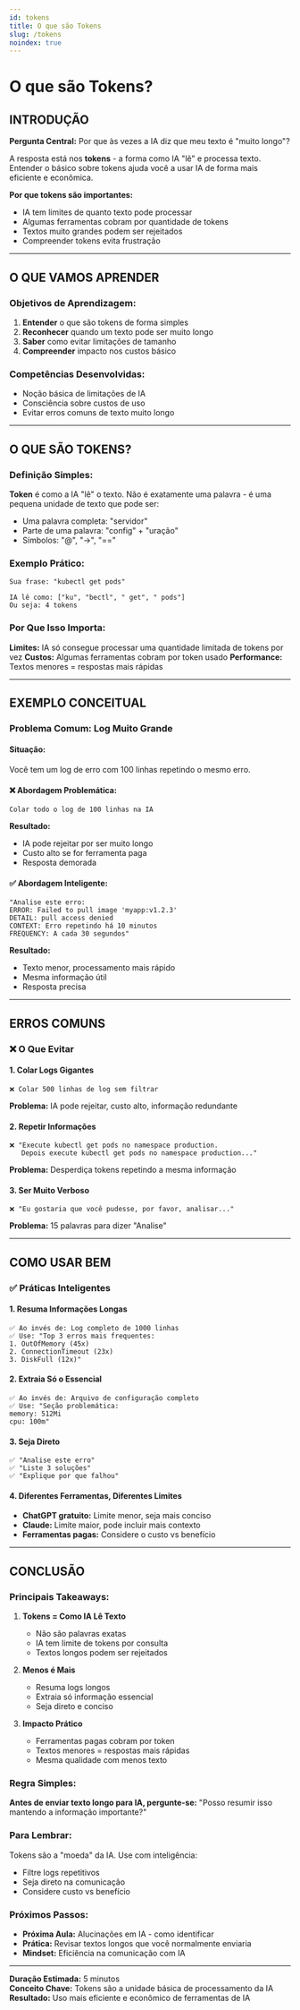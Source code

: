 ```yaml
---
id: tokens
title: O que são Tokens
slug: /tokens
noindex: true
---
```


# O que são Tokens?

## INTRODUÇÃO

**Pergunta Central:** Por que às vezes a IA diz que meu texto é "muito longo"?

A resposta está nos **tokens** - a forma como IA "lê" e processa texto. Entender o básico sobre tokens ajuda você a usar IA de forma mais eficiente e econômica.

**Por que tokens são importantes:**
- IA tem limites de quanto texto pode processar
- Algumas ferramentas cobram por quantidade de tokens
- Textos muito grandes podem ser rejeitados
- Compreender tokens evita frustração

---

## O QUE VAMOS APRENDER

### Objetivos de Aprendizagem:
1. **Entender** o que são tokens de forma simples
2. **Reconhecer** quando um texto pode ser muito longo
3. **Saber** como evitar limitações de tamanho
4. **Compreender** impacto nos custos básico

### Competências Desenvolvidas:
- Noção básica de limitações de IA
- Consciência sobre custos de uso
- Evitar erros comuns de texto muito longo

---

## O QUE SÃO TOKENS?

### Definição Simples:

**Token** é como a IA "lê" o texto. Não é exatamente uma palavra - é uma pequena unidade de texto que pode ser:
- Uma palavra completa: "servidor"
- Parte de uma palavra: "config" + "uração"  
- Símbolos: "@", "->", "=="

### Exemplo Prático:

```
Sua frase: "kubectl get pods"

IA lê como: ["ku", "bectl", " get", " pods"]
Ou seja: 4 tokens
```

### Por Que Isso Importa:

**Limites:** IA só consegue processar uma quantidade limitada de tokens por vez
**Custos:** Algumas ferramentas cobram por token usado
**Performance:** Textos menores = respostas mais rápidas

---

## EXEMPLO CONCEITUAL

### Problema Comum: Log Muito Grande

#### Situação:
Você tem um log de erro com 100 linhas repetindo o mesmo erro.

#### ❌ Abordagem Problemática:
```
Colar todo o log de 100 linhas na IA
```

**Resultado:** 
- IA pode rejeitar por ser muito longo
- Custo alto se for ferramenta paga  
- Resposta demorada

#### ✅ Abordagem Inteligente:
```
"Analise este erro:
ERROR: Failed to pull image 'myapp:v1.2.3'
DETAIL: pull access denied  
CONTEXT: Erro repetindo há 10 minutos
FREQUENCY: A cada 30 segundos"
```

**Resultado:**
- Texto menor, processamento mais rápido
- Mesma informação útil
- Resposta precisa

---

## ERROS COMUNS

### ❌ O Que Evitar

#### 1. **Colar Logs Gigantes**
```
❌ Colar 500 linhas de log sem filtrar
```

**Problema:** IA pode rejeitar, custo alto, informação redundante

#### 2. **Repetir Informações**
```
❌ "Execute kubectl get pods no namespace production.
   Depois execute kubectl get pods no namespace production..."
```

**Problema:** Desperdiça tokens repetindo a mesma informação

#### 3. **Ser Muito Verboso**
```
❌ "Eu gostaria que você pudesse, por favor, analisar..."
```

**Problema:** 15 palavras para dizer "Analise"

---

## COMO USAR BEM

### ✅ Práticas Inteligentes

#### 1. **Resuma Informações Longas**
```
✅ Ao invés de: Log completo de 1000 linhas
✅ Use: "Top 3 erros mais frequentes:
1. OutOfMemory (45x)
2. ConnectionTimeout (23x)  
3. DiskFull (12x)"
```

#### 2. **Extraia Só o Essencial**
```
✅ Ao invés de: Arquivo de configuração completo
✅ Use: "Seção problemática:
memory: 512Mi
cpu: 100m"
```

#### 3. **Seja Direto**
```
✅ "Analise este erro"
✅ "Liste 3 soluções"
✅ "Explique por que falhou"
```

#### 4. **Diferentes Ferramentas, Diferentes Limites**
- **ChatGPT gratuito:** Limite menor, seja mais conciso
- **Claude:** Limite maior, pode incluir mais contexto
- **Ferramentas pagas:** Considere o custo vs benefício

---

## CONCLUSÃO

### Principais Takeaways:

1. **Tokens = Como IA Lê Texto**
   - Não são palavras exatas
   - IA tem limite de tokens por consulta
   - Textos longos podem ser rejeitados

2. **Menos é Mais**
   - Resuma logs longos  
   - Extraia só informação essencial
   - Seja direto e conciso

3. **Impacto Prático**
   - Ferramentas pagas cobram por token
   - Textos menores = respostas mais rápidas
   - Mesma qualidade com menos texto

### Regra Simples:

**Antes de enviar texto longo para IA, pergunte-se:**
"Posso resumir isso mantendo a informação importante?"

### Para Lembrar:

Tokens são a "moeda" da IA. Use com inteligência:
- Filtre logs repetitivos
- Seja direto na comunicação  
- Considere custo vs benefício

### Próximos Passos:
- **Próxima Aula:** Alucinações em IA - como identificar
- **Prática:** Revisar textos longos que você normalmente enviaria
- **Mindset:** Eficiência na comunicação com IA

---

**Duração Estimada:** 5 minutos  
**Conceito Chave:** Tokens são a unidade básica de processamento da IA  
**Resultado:** Uso mais eficiente e econômico de ferramentas de IA